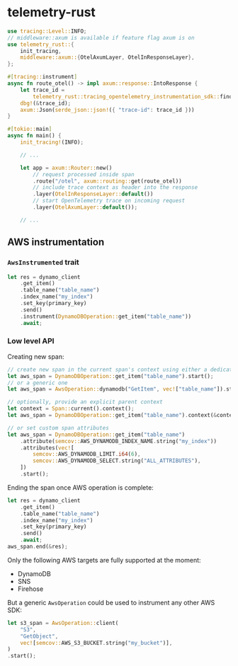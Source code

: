 # telemetry-rust

```rust
use tracing::Level::INFO;
// middleware::axum is available if feature flag axum is on
use telemetry_rust::{
    init_tracing,
    middleware::axum::{OtelAxumLayer, OtelInResponseLayer},
};

#[tracing::instrument]
async fn route_otel() -> impl axum::response::IntoResponse {
    let trace_id =
        telemetry_rust::tracing_opentelemetry_instrumentation_sdk::find_current_trace_id();
    dbg!(&trace_id);
    axum::Json(serde_json::json!({ "trace-id": trace_id }))
}

#[tokio::main]
async fn main() {
    init_tracing!(INFO);

    // ...

    let app = axum::Router::new()
        // request processed inside span
        .route("/otel", axum::routing::get(route_otel))
        // include trace context as header into the response
        .layer(OtelInResponseLayer::default())
        // start OpenTelemetry trace on incoming request
        .layer(OtelAxumLayer::default());

    // ...
```

## AWS instrumentation

### `AwsInstrumented` trait

```rust
let res = dynamo_client
    .get_item()
    .table_name("table_name")
    .index_name("my_index")
    .set_key(primary_key)
    .send()
    .instrument(DynamoDBOperation::get_item("table_name"))
    .await;
```

### Low level API

Creating new span:

```rust
// create new span in the current span's context using either a dedicated constructor
let aws_span = DynamoDBOperation::get_item("table_name").start();
// or a generic one
let aws_span = AwsOperation::dynamodb("GetItem", vec!["table_name"]).start();

// optionally, provide an explicit parent context
let context = Span::current().context();
let aws_span = DynamoDBOperation::get_item("table_name").context(&context).start();

// or set custom span attributes
let aws_span = DynamoDBOperation::get_item("table_name")
    .attribute(semcov::AWS_DYNAMODB_INDEX_NAME.string("my_index"))
    .attributes(vec![
        semcov::AWS_DYNAMODB_LIMIT.i64(6),
        semcov::AWS_DYNAMODB_SELECT.string("ALL_ATTRIBUTES"),
    ])
    .start();
```

Ending the span once AWS operation is complete:

```rust
let res = dynamo_client
    .get_item()
    .table_name("table_name")
    .index_name("my_index")
    .set_key(primary_key)
    .send()
    .await;
aws_span.end(&res);
```

Only the following AWS targets are fully supported at the moment:

 * DynamoDB
 * SNS
 * Firehose

But a generic `AwsOperation` could be used to instrument any other AWS SDK:

```rust
let s3_span = AwsOperation::client(
    "S3",
    "GetObject",
    vec![semcov::AWS_S3_BUCKET.string("my_bucket")],
)
.start();
```
